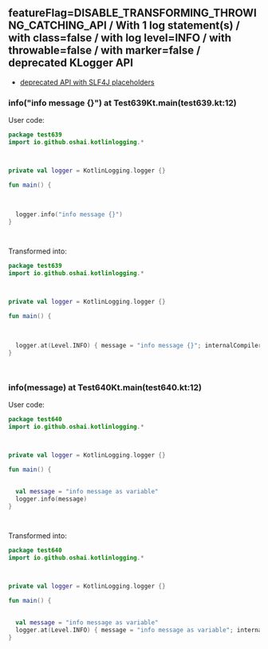 ## featureFlag=DISABLE_TRANSFORMING_THROWING_CATCHING_API / With 1 log statement(s) / with class=false / with log level=INFO / with throwable=false / with marker=false / deprecated KLogger API

* [deprecated API with SLF4J placeholders](deprecated-slf4j-placeholders.md)

###  info("info message {}") at Test639Kt.main(test639.kt:12)

User code:
```kotlin
package test639
import io.github.oshai.kotlinlogging.*



private val logger = KotlinLogging.logger {}

fun main() {
  
  
  
  logger.info("info message {}")
}




```
  
Transformed into:
```kotlin
package test639
import io.github.oshai.kotlinlogging.*



private val logger = KotlinLogging.logger {}

fun main() {
  
  
  
  logger.at(Level.INFO) { message = "info message {}"; internalCompilerData = KLoggingEventBuilder.InternalCompilerData(messageTemplate = ""info message {}"", className = "test639.Test639Kt", methodName = "main", fileName = "test639.kt", lineNumber = 12)
}




```

###  info(message) at Test640Kt.main(test640.kt:12)

User code:
```kotlin
package test640
import io.github.oshai.kotlinlogging.*



private val logger = KotlinLogging.logger {}

fun main() {
  
  
  val message = "info message as variable"
  logger.info(message)
}




```
  
Transformed into:
```kotlin
package test640
import io.github.oshai.kotlinlogging.*



private val logger = KotlinLogging.logger {}

fun main() {
  
  
  val message = "info message as variable"
  logger.at(Level.INFO) { message = "info message as variable"; internalCompilerData = KLoggingEventBuilder.InternalCompilerData(messageTemplate = "message", className = "test640.Test640Kt", methodName = "main", fileName = "test640.kt", lineNumber = 12)
}




```
